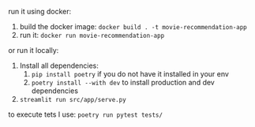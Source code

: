 run it using docker:
1. build the docker image: `docker build . -t movie-recommendation-app`
2. run it: `docker run movie-recommendation-app`

or run it locally:
1. Install all dependencies: 
   1. `pip install poetry` if you do not have it installed in your env
   2. `poetry install --with dev` to install production and dev dependencies
2. `streamlit run src/app/serve.py`

to execute tets I use: 
`poetry run pytest tests/`
